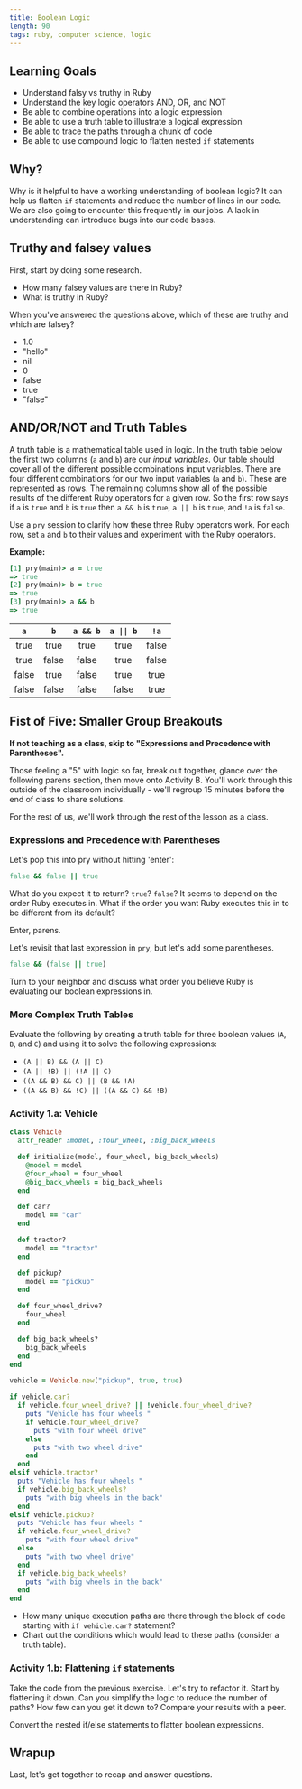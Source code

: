 ```yaml
---
title: Boolean Logic
length: 90
tags: ruby, computer science, logic
---
```


## Learning Goals

* Understand falsy vs truthy in Ruby
* Understand the key logic operators AND, OR, and NOT
* Be able to combine operations into a logic expression
* Be able to use a truth table to illustrate a logical expression
* Be able to trace the paths through a chunk of code
* Be able to use compound logic to flatten nested `if` statements

## Why?

Why is it helpful to have a working understanding of boolean logic? It can help us flatten `if` statements and reduce the number of lines in our code. We are also going to encounter this frequently in our jobs. A lack in understanding can introduce bugs into our code bases.

## Truthy and falsey values

First, start by doing some research.

* How many falsey values are there in Ruby?
* What is truthy in Ruby?

When you've answered the questions above, which of these are truthy and which are falsey?

* 1.0
* "hello"
* nil
* 0
* false
* true
* "false"

## AND/OR/NOT and Truth Tables

A truth table is a mathematical table used in logic. In the truth table below the first two columns (`a` and `b`) are our _input variables_. Our table should cover all of the different possible combinations input variables. There are four different combinations for our two input variables (`a` and `b`). These are represented as rows. The remaining columns show all of the possible results of the different Ruby operators for a given row. So the first row says if `a` is `true` and `b` is `true` then `a && b` is `true`, <code>a &#124;&#124; b</code> is `true`, and `!a` is `false`.

Use a `pry` session to clarify how these three Ruby operators work. For each row, set `a` and `b` to their values and experiment with the Ruby operators.

**Example:**

```ruby
[1] pry(main)> a = true
=> true
[2] pry(main)> b = true
=> true
[3] pry(main)> a && b
=> true
```

| `a` | `b` | `a && b` | <code>a &#124;&#124; b</code> | `!a` |
| :---: | :---: | :---: | :---: | :---: |
| true | true | true | true | false |
| true | false | false | true | false |
| false | true | false | true | true |
| false | false | false | false | true |

## Fist of Five: Smaller Group Breakouts

**If not teaching as a class, skip to "Expressions and Precedence with Parentheses".**

Those feeling a "5" with logic so far, break out together, glance over the following parens section, then move onto Activity B. You'll work through this outside of the classroom individually - we'll regroup 15 minutes before the end of class to share solutions.

For the rest of us, we'll work through the rest of the lesson as a class.

### Expressions and Precedence with Parentheses

Let's pop this into pry without hitting 'enter':

```ruby
false && false || true
```

What do you expect it to return? `true`? `false`? It seems to depend on the order Ruby executes in. What if the order you want Ruby executes this in to be different from its default?

Enter, parens.

Let's revisit that last expression in `pry`, but let's add some parentheses.

```ruby
false && (false || true)
```

Turn to your neighbor and discuss what order you believe Ruby is evaluating our boolean expressions in.

### More Complex Truth Tables

Evaluate the following by creating a truth table for three boolean values (`A`, `B`, and `C`) and using it to solve the following expressions:

* `(A || B) && (A || C)`
* `(A || !B) || (!A || C)`
* `((A && B) && C) || (B && !A)`
* `((A && B) && !C) || ((A && C) && !B)`

<!-- ### Quick Aside: Short-Circuit Evaluation

[Short-Circuit Evaluation](https://en.wikipedia.org/wiki/Short-circuit_evaluation) is used by many programming languages (including Ruby) to shortcut-eval an expression based on its first value and operator. Only if the result of the operation cannot be determined by that does it look at the second value.

For example, `false && x # => false` without needing to know what `x` equals.

-->

### Activity 1.a: Vehicle

```ruby
class Vehicle
  attr_reader :model, :four_wheel, :big_back_wheels

  def initialize(model, four_wheel, big_back_wheels)
    @model = model
    @four_wheel = four_wheel
    @big_back_wheels = big_back_wheels
  end

  def car?
    model == "car"
  end

  def tractor?
    model == "tractor"
  end

  def pickup?
    model == "pickup"
  end

  def four_wheel_drive?
    four_wheel
  end

  def big_back_wheels?
    big_back_wheels
  end
end

vehicle = Vehicle.new("pickup", true, true)

if vehicle.car?
  if vehicle.four_wheel_drive? || !vehicle.four_wheel_drive?
    puts "Vehicle has four wheels "
    if vehicle.four_wheel_drive?
      puts "with four wheel drive"
    else
      puts "with two wheel drive"
    end
  end
elsif vehicle.tractor?
  puts "Vehicle has four wheels "
  if vehicle.big_back_wheels?
    puts "with big wheels in the back"
  end
elsif vehicle.pickup?
  puts "Vehicle has four wheels "
  if vehicle.four_wheel_drive?
    puts "with four wheel drive"
  else
    puts "with two wheel drive"
  end
  if vehicle.big_back_wheels?
    puts "with big wheels in the back"
  end
end
```

* How many unique execution paths are there through the block of code starting with `if vehicle.car?` statement?
* Chart out the conditions which would lead to these paths (consider a truth table).

### Activity 1.b: Flattening `if` statements

Take the code from the previous exercise. Let's try to refactor it. Start by flattening it down. Can you simplify the logic to reduce the number of paths? How few can you get it down to? Compare your results with a peer.

Convert the nested if/else statements to flatter boolean expressions.

## Wrapup

Last, let's get together to recap and answer questions.
